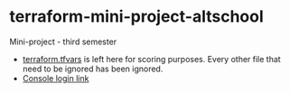 # terraform-mini-project-altschool
Mini-project - third semester

- [terraform.tfvars](https://github.com/Jojo-GitH2/terraform-mini-project-altschool/blob/main/terraform/terraform.tfvars) is left here for scoring purposes. Every other file that need to be ignored has been ignored.
- [Console login link](https://007251508814.signin.aws.amazon.com/console)
